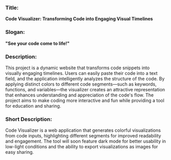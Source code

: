 ### Title:

**Code Visualizer: Transforming Code into Engaging Visual Timelines**

### Slogan:

**"See your code come to life!"**

### Description:

This project is a dynamic website that transforms code snippets into visually engaging timelines. Users can easily paste their code into a text field, and the application intelligently analyzes the structure of the code. By applying distinct colors to different code segments—such as keywords, functions, and variables—the visualizer creates an attractive representation that enhances understanding and appreciation of the code's flow. The project aims to make coding more interactive and fun while providing a tool for education and sharing.

### Short Description:

Code Visualizer is a web application that generates colorful visualizations from code inputs, highlighting different segments for improved readability and engagement. The tool will soon feature dark mode for better usability in low-light conditions and the ability to export visualizations as images for easy sharing.
